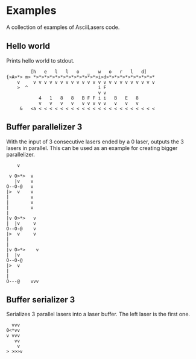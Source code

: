 
# Examples

A collection of examples of AsciiLasers code.

## Hello world

Prints hello world to stdout.

```
         [h   e   l   l   o   _   w   o   r   l   d]
{>A>*> m> *>*>*>*>*>*>*>*>*>*>*>*>i>d>*>*>*>*>*>*>*>*>*
    v     v v v v v v v v v v v v v v v v v v v v v v v
    >  ^                          i F
                                  v v
            4   1   8   8   B F F i i   B   E   8
            v   v   v   v   v v v v v   v   v   v
     &   <a < < < < < < < < < < < < < < < < < < < < < <
```

## Buffer parallelizer 3

With the input of 3 consecutive lasers ended by a 0 laser,
outputs the 3 lasers in parallel. This can be used as an example
for creating bigger parallelizer.

```
    v
    
 v O>*>  v
   |v    v
O--O-@   v
|>  v    v
|        v
|        v
|        v
|        
|v O>*>   v
|  |v     v
O--O-@    v
|>  v     v
|        
|        
|v O>*>    v
|  |v
O--O-@
|>  v
|  
|  
O---@    vvv
```

## Buffer serializer 3

Serializes 3 parallel lasers into a laser buffer. The left laser is the first one.

```
  vvv
0<*vv
v vvv
   vv
    v
> >>>v
```
